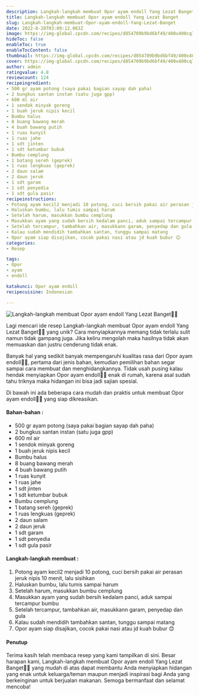 ```yaml
---
description: Langkah-langkah membuat Opor ayam endoll Yang Lezat Banget"
title: Langkah-langkah membuat Opor ayam endoll Yang Lezat Banget
slug: Langkah-langkah-membuat-Opor-ayam-endoll-Yang-Lezat-Banget
date: 2022-8-28T03:09:12.063Z
image: https://img-global.cpcdn.com/recipes/d854709b9bd6bf49/400x400cq70/photo.jpg
hideToc: false
enableToc: true
enableTocContent: false
thumbnail: https://img-global.cpcdn.com/recipes/d854709b9bd6bf49/400x400cq70/photo.jpg
cover: https://img-global.cpcdn.com/recipes/d854709b9bd6bf49/400x400cq70/photo.jpg
author: admin
ratingvalue: 4.8
reviewcount: 124
recipeingredient:
- 500 gr ayam potong (saya pakai bagian sayap dah paha)
- 2 bungkus santan instan (satu juga gpp)
- 600 ml air
- 1 sendok minyak goreng
- 1 buah jeruk nipis kecil
- Bumbu halus
- 8 buang bawang merah
- 4 buah bawang putih
- 1 ruas kunyit
- 1 ruas jahe
- 1 sdt jinten
- 1 sdt ketumbar bubuk
- Bumbu cemplung
- 1 batang sereh (geprek)
- 1 ruas lengkuas (geprek)
- 2 daun salam
- 2 daun jeruk
- 1 sdt garam
- 1 sdt penyedia
- 1 sdt gula pasir
recipeinstructions:
- Potong ayam kecil2 menjadi 10 potong, cuci bersih pakai air perasan jeruk nipis 10 menit, lalu sisihkan
- Haluskan bumbu, lalu tumis sampai harum
- Setelah harum, masukkan bumbu cemplung
- Masukkan ayam yang sudah bersih kedalam panci, aduk sampai tercampur bumbu
- Setelah tercampur, tambahkan air, masukkann garam, penyedap dan gula
- Kalau sudah mendidih tambahkan santan, tunggu sampai matang
- Opor ayam siap disajikan, cocok pakai nasi atau jd kuah bubur 😊
categories:
- Resep

tags:
- Opor
- ayam
- endoll

katakunci: Opor ayam endoll
recipecuisine: Indonesian

---
```


![Langkah-langkah membuat Opor ayam endoll Yang Lezat Banget👩‍🍳](https://img-global.cpcdn.com/recipes/d854709b9bd6bf49/400x400cq70/photo.jpg)

Lagi mencari ide resep Langkah-langkah membuat Opor ayam endoll Yang Lezat Banget👩‍🍳 yang unik? Cara menyiapkannya memang tidak terlalu sulit namun tidak gampang juga. Jika keliru mengolah maka hasilnya tidak akan memuaskan dan justru cenderung tidak enak.

Banyak hal yang sedikit banyak mempengaruhi kualitas rasa dari Opor ayam endoll👩‍🍳, pertama dari jenis bahan, kemudian pemilihan bahan segar sampai cara membuat dan menghidangkannya. Tidak usah pusing kalau hendak menyiapkan Opor ayam endoll👩‍🍳 enak di rumah, karena asal sudah tahu triknya maka hidangan ini bisa jadi sajian spesial.

Di bawah ini ada beberapa cara mudah dan praktis untuk membuat Opor ayam endoll👩‍🍳 yang siap dikreasikan.

<!--inarticleads1-->

#### Bahan-bahan :

- 500 gr ayam potong (saya pakai bagian sayap dah paha)
- 2 bungkus santan instan (satu juga gpp)
- 600 ml air
- 1 sendok minyak goreng
- 1 buah jeruk nipis kecil
- Bumbu halus
- 8 buang bawang merah
- 4 buah bawang putih
- 1 ruas kunyit
- 1 ruas jahe
- 1 sdt jinten
- 1 sdt ketumbar bubuk
- Bumbu cemplung
- 1 batang sereh (geprek)
- 1 ruas lengkuas (geprek)
- 2 daun salam
- 2 daun jeruk
- 1 sdt garam
- 1 sdt penyedia
- 1 sdt gula pasir

<!--inarticleads2-->

#### Langkah-langkah membuat :

1. Potong ayam kecil2 menjadi 10 potong, cuci bersih pakai air perasan jeruk nipis 10 menit, lalu sisihkan
1. Haluskan bumbu, lalu tumis sampai harum
1. Setelah harum, masukkan bumbu cemplung
1. Masukkan ayam yang sudah bersih kedalam panci, aduk sampai tercampur bumbu
1. Setelah tercampur, tambahkan air, masukkann garam, penyedap dan gula
1. Kalau sudah mendidih tambahkan santan, tunggu sampai matang
1. Opor ayam siap disajikan, cocok pakai nasi atau jd kuah bubur 😊

#### Penutup

Terima kasih telah membaca resep yang kami tampilkan di sini. Besar harapan kami, Langkah-langkah membuat Opor ayam endoll Yang Lezat Banget👩‍🍳 yang mudah di atas dapat membantu Anda menyiapkan hidangan yang enak untuk keluarga/teman maupun menjadi inspirasi bagi Anda yang berkeinginan untuk berjualan makanan. Semoga bermanfaat dan selamat mencoba!